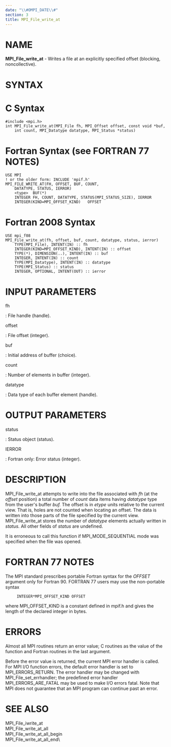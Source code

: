 ```yaml
---
date: "\\#OMPI_DATE\\#"
section: 3
title: MPI_File_write_at
---
```


NAME
====

**MPI_File_write_at** - Writes a file at an explicitly specified offset
(blocking, noncollective).

SYNTAX
======

C Syntax
========

    #include <mpi.h>
    int MPI_File_write_at(MPI_File fh, MPI_Offset offset, const void *buf,
    	int count, MPI_Datatype datatype, MPI_Status *status)

Fortran Syntax (see FORTRAN 77 NOTES)
=====================================

    USE MPI
    ! or the older form: INCLUDE 'mpif.h'
    MPI_FILE_WRITE_AT(FH, OFFSET, BUF, COUNT,
    	DATATYPE, STATUS, IERROR)
    	<type>	BUF(*)
    	INTEGER	FH, COUNT, DATATYPE, STATUS(MPI_STATUS_SIZE), IERROR
    	INTEGER(KIND=MPI_OFFSET_KIND)	OFFSET

Fortran 2008 Syntax
===================

    USE mpi_f08
    MPI_File_write_at(fh, offset, buf, count, datatype, status, ierror)
    	TYPE(MPI_File), INTENT(IN) :: fh
    	INTEGER(KIND=MPI_OFFSET_KIND), INTENT(IN) :: offset
    	TYPE(*), DIMENSION(..), INTENT(IN) :: buf
    	INTEGER, INTENT(IN) :: count
    	TYPE(MPI_Datatype), INTENT(IN) :: datatype
    	TYPE(MPI_Status) :: status
    	INTEGER, OPTIONAL, INTENT(OUT) :: ierror

INPUT PARAMETERS
================

fh

:   File handle (handle).

offset

:   File offset (integer).

buf

:   Initial address of buffer (choice).

count

:   Number of elements in buffer (integer).

datatype

:   Data type of each buffer element (handle).

OUTPUT PARAMETERS
=================

status

:   Status object (status).

IERROR

:   Fortran only: Error status (integer).

DESCRIPTION
===========

MPI_File_write_at attempts to write into the file associated with *fh*
(at the *offset* position) a total number of *count* data items having
*datatype* type from the user\'s buffer *buf.* The offset is in *etype*
units relative to the current view. That is, holes are not counted when
locating an offset. The data is written into those parts of the file
specified by the current view. MPI_File_write_at stores the number of
*datatype* elements actually written in *status.* All other fields of
*status* are undefined.

It is erroneous to call this function if MPI_MODE_SEQUENTIAL mode was
specified when the file was opened.

FORTRAN 77 NOTES
================

The MPI standard prescribes portable Fortran syntax for the *OFFSET*
argument only for Fortran 90. FORTRAN 77 users may use the non-portable
syntax

         INTEGER*MPI_OFFSET_KIND OFFSET

where MPI_OFFSET_KIND is a constant defined in mpif.h and gives the
length of the declared integer in bytes.

ERRORS
======

Almost all MPI routines return an error value; C routines as the value
of the function and Fortran routines in the last argument.

Before the error value is returned, the current MPI error handler is
called. For MPI I/O function errors, the default error handler is set to
MPI_ERRORS_RETURN. The error handler may be changed with
MPI_File_set_errhandler; the predefined error handler
MPI_ERRORS_ARE_FATAL may be used to make I/O errors fatal. Note that MPI
does not guarantee that an MPI program can continue past an error.

SEE ALSO
========

MPI_File_iwrite_at\
MPI_File_write_at_all\
MPI_File_write_at_all_begin\
MPI_File_write_at_all_end\
